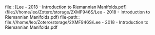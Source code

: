file:: [Lee - 2018 - Introduction to Riemannian Manifolds.pdf](file:///home/leo/Zotero/storage/2XMF946S/Lee - 2018 - Introduction to Riemannian Manifolds.pdf)
file-path:: file:///home/leo/Zotero/storage/2XMF946S/Lee - 2018 - Introduction to Riemannian Manifolds.pdf
